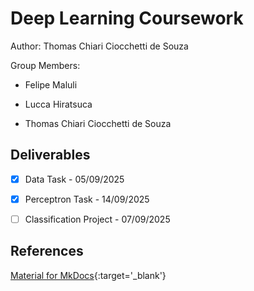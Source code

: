 # Deep Learning Coursework

Author: Thomas Chiari Ciocchetti de Souza

Group Members:

- Felipe Maluli

- Lucca Hiratsuca

- Thomas Chiari Ciocchetti de Souza

## Deliverables

- [x] Data Task - 05/09/2025

- [x] Perceptron Task - 14/09/2025

- [ ] Classification Project - 07/09/2025


## References

[Material for MkDocs](https://squidfunk.github.io/mkdocs-material/reference/){:target='_blank'}